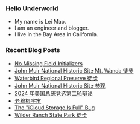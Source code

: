 ### Hello Underworld

- My name is Lei Mao.
- I am an engineer and blogger.
- I live in the Bay Area in California.


### Recent Blog Posts

<!-- BLOG-POST-LIST:START -->
- [No Missing Field Initializers](https://leimao.github.io/blog/No-Missing-Field-Initializers/)
- [John Muir National Historic Site Mt. Wanda 徒步](https://leimao.github.io/life/John-Muir-National-Historic-Site-Mt-Wanda/)
- [Waterbird Regional Preserve 徒步](https://leimao.github.io/life/Waterbird-Regional-Preserve/)
- [John Muir National Historic Site 参观](https://leimao.github.io/life/John-Muir-National-Historic-Site/)
- [2024 年美国总统竞选第二轮辩论](https://leimao.github.io/essay/2024%E5%B9%B4%E7%BE%8E%E5%9B%BD%E6%80%BB%E7%BB%9F%E7%AB%9E%E9%80%89%E7%AC%AC%E4%BA%8C%E8%BD%AE%E8%BE%A9%E8%AE%BA/)
- [老穆棍宇宙](https://leimao.github.io/essay/%E8%80%81%E7%A9%86%E6%A3%8D%E5%AE%87%E5%AE%99/)
- [The &quot;iCloud Storage Is Full&quot; Bug](https://leimao.github.io/blog/iCloud-Storage-Is-Full-Bug/)
- [Wilder Ranch State Park 徒步](https://leimao.github.io/life/Wilder-Ranch-State-Park/)
<!-- BLOG-POST-LIST:END -->
